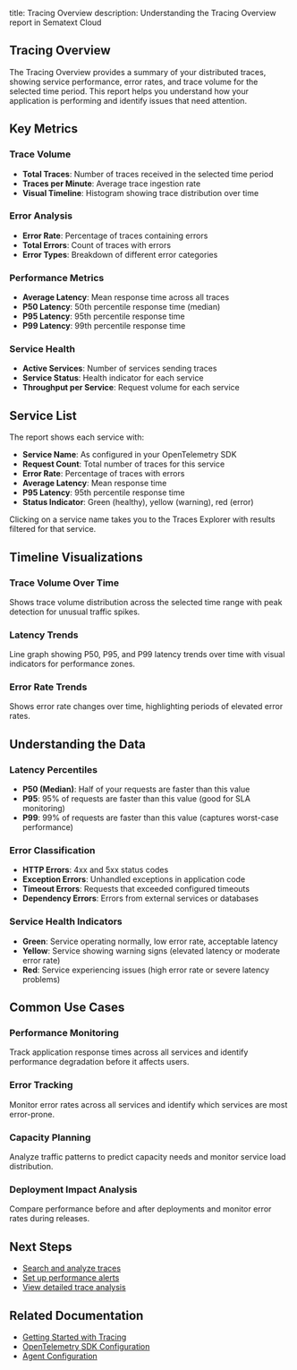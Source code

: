 title: Tracing Overview
description: Understanding the Tracing Overview report in Sematext Cloud

## Tracing Overview

The Tracing Overview provides a summary of your distributed traces, showing service performance, error rates, and trace volume for the selected time period. This report helps you understand how your application is performing and identify issues that need attention.

## Key Metrics

### Trace Volume
- **Total Traces**: Number of traces received in the selected time period
- **Traces per Minute**: Average trace ingestion rate  
- **Visual Timeline**: Histogram showing trace distribution over time

### Error Analysis
- **Error Rate**: Percentage of traces containing errors
- **Total Errors**: Count of traces with errors
- **Error Types**: Breakdown of different error categories

### Performance Metrics
- **Average Latency**: Mean response time across all traces
- **P50 Latency**: 50th percentile response time (median)
- **P95 Latency**: 95th percentile response time
- **P99 Latency**: 99th percentile response time

### Service Health
- **Active Services**: Number of services sending traces
- **Service Status**: Health indicator for each service
- **Throughput per Service**: Request volume for each service

## Service List

The report shows each service with:
- **Service Name**: As configured in your OpenTelemetry SDK
- **Request Count**: Total number of traces for this service
- **Error Rate**: Percentage of traces with errors
- **Average Latency**: Mean response time
- **P95 Latency**: 95th percentile response time
- **Status Indicator**: Green (healthy), yellow (warning), red (error)

Clicking on a service name takes you to the Traces Explorer with results filtered for that service.

## Timeline Visualizations

### Trace Volume Over Time
Shows trace volume distribution across the selected time range with peak detection for unusual traffic spikes.

### Latency Trends
Line graph showing P50, P95, and P99 latency trends over time with visual indicators for performance zones.

### Error Rate Trends
Shows error rate changes over time, highlighting periods of elevated error rates.

## Understanding the Data

### Latency Percentiles
- **P50 (Median)**: Half of your requests are faster than this value
- **P95**: 95% of requests are faster than this value (good for SLA monitoring)
- **P99**: 99% of requests are faster than this value (captures worst-case performance)

### Error Classification
- **HTTP Errors**: 4xx and 5xx status codes
- **Exception Errors**: Unhandled exceptions in application code
- **Timeout Errors**: Requests that exceeded configured timeouts
- **Dependency Errors**: Errors from external services or databases

### Service Health Indicators
- **Green**: Service operating normally, low error rate, acceptable latency
- **Yellow**: Service showing warning signs (elevated latency or moderate error rate)
- **Red**: Service experiencing issues (high error rate or severe latency problems)

## Common Use Cases

### Performance Monitoring
Track application response times across all services and identify performance degradation before it affects users.

### Error Tracking
Monitor error rates across all services and identify which services are most error-prone.

### Capacity Planning
Analyze traffic patterns to predict capacity needs and monitor service load distribution.

### Deployment Impact Analysis
Compare performance before and after deployments and monitor error rates during releases.

## Next Steps

- [Search and analyze traces](/docs/tracing/reports/explorer/) 
- [Set up performance alerts](/docs/tracing/alerts/creating-alerts/)
- [View detailed trace analysis](/docs/tracing/reports/trace-details/)

## Related Documentation

- [Getting Started with Tracing](/docs/tracing/getting-started/)
- [OpenTelemetry SDK Configuration](/docs/tracing/sdks/)
- [Agent Configuration](/docs/agents/sematext-agent/opentelemetry/)